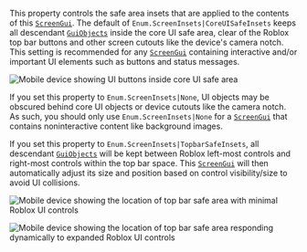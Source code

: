 This property controls the safe area insets that are applied to the
contents of this [`ScreenGui`](https://create.roblox.com/docs/reference/engine/classes/ScreenGui). The default of
`Enum.ScreenInsets|CoreUISafeInsets` keeps all descendant
[`GuiObjects`](https://create.roblox.com/docs/reference/engine/classes/GuiObject) inside the core UI safe area, clear of the
Roblox top bar buttons and other screen cutouts like the device's camera
notch. This setting is recommended for any [`ScreenGui`](https://create.roblox.com/docs/reference/engine/classes/ScreenGui) containing
interactive and/or important UI elements such as buttons and status
messages.

![Mobile device showing UI buttons inside core UI safe area](https://prod.docsiteassets.roblox.com/assets/engine-api/classes/ScreenGui/Core-UI-Safe-Area.png)

If you set this property to `Enum.ScreenInsets|None`, UI objects may be
obscured behind core UI objects or device cutouts like the camera notch.
As such, you should only use `Enum.ScreenInsets|None` for a
[`ScreenGui`](https://create.roblox.com/docs/reference/engine/classes/ScreenGui) that contains noninteractive content like background
images.

If you set this property to `Enum.ScreenInsets|TopbarSafeInsets`, all
descendant [`GuiObjects`](https://create.roblox.com/docs/reference/engine/classes/GuiObject) will be kept between Roblox
left-most controls and right-most controls within the top bar space. This
[`ScreenGui`](https://create.roblox.com/docs/reference/engine/classes/ScreenGui) will then automatically adjust its size and position
based on control visibility/size to avoid UI collisions.

![Mobile device showing the location of top bar safe area with minimal Roblox UI controls](https://prod.docsiteassets.roblox.com/assets/engine-api/classes/ScreenGui/Top-Bar-Safe-Area-Collapsed.png)

![Mobile device showing the location of top bar safe area responding dynamically to expanded Roblox UI controls](https://prod.docsiteassets.roblox.com/assets/engine-api/classes/ScreenGui/Top-Bar-Safe-Area-Expanded.png)